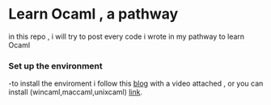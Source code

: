 # Learn Ocaml , a pathway 

in this repo , i will try to post every code i wrote in my pathway to learn Ocaml  

### Set up the environment 
-to install the enviroment i follow this [blog](https://titiandragomir.wordpress.com/2017/09/27/instalarea-ocaml-si-visual-studio-code) with a video attached , or you can install (wincaml,maccaml,unixcaml) [link](https://jean-mouric.pagesperso-orange.fr).



